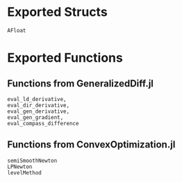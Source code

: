 # Exported Structs
```@docs
AFloat
```

# Exported Functions

## Functions from GeneralizedDiff.jl
```@docs
eval_ld_derivative,
eval_dir_derivative,
eval_gen_derivative,
eval_gen_gradient,
eval_compass_difference
```

## Functions from ConvexOptimization.jl
```@docs
semiSmoothNewton
LPNewton
levelMethod
```